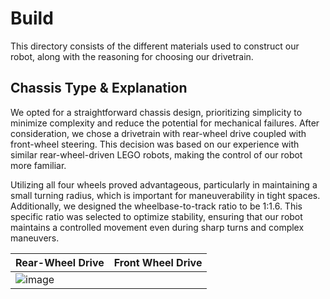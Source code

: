 Build
====

This directory consists of the different materials used to construct our robot, along with the reasoning for choosing our drivetrain. 

## Chassis Type & Explanation

We opted for a straightforward chassis design, prioritizing simplicity to minimize complexity and reduce the potential for mechanical failures. After consideration, we chose a drivetrain with rear-wheel drive coupled with front-wheel steering. This decision was based on our experience with similar rear-wheel-driven LEGO robots, making the control of our robot more familiar.

Utilizing all four wheels proved advantageous, particularly in maintaining a small turning radius, which is important for maneuverability in tight spaces. Additionally, we designed the wheelbase-to-track ratio to be 1:1.6. This specific ratio was selected to optimize stability, ensuring that our robot maintains a controlled movement even during sharp turns and complex maneuvers. 

| Rear-Wheel Drive | Front Wheel Drive |
| ---------------- | ----------------- |
| ![image]([https://drive.google.com/uc?id=1Jf-CvguoRfaVFCoVMNnd-]) |
